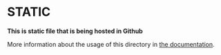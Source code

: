 # STATIC

**This is static file that is being hosted in Github**


More information about the usage of this directory in [the documentation](https://nuxtjs.org/guide/assets#static).
